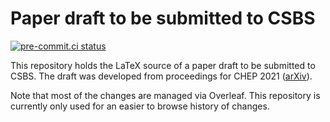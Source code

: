 # Paper draft to be submitted to CSBS

[![pre-commit.ci status](https://results.pre-commit.ci/badge/github/hsf-training/csbs-paper/main.svg)](https://results.pre-commit.ci/latest/github/hsf-training/csbs-paper/main)

This repository holds the LaTeX source of a paper draft to be submitted to CSBS.
The draft was developed from proceedings for CHEP 2021
([arXiv](https://arxiv.org/abs/2103.00659)).

Note that most of the changes are managed via Overleaf. This repository is currently
only used for an easier to browse history of changes.
